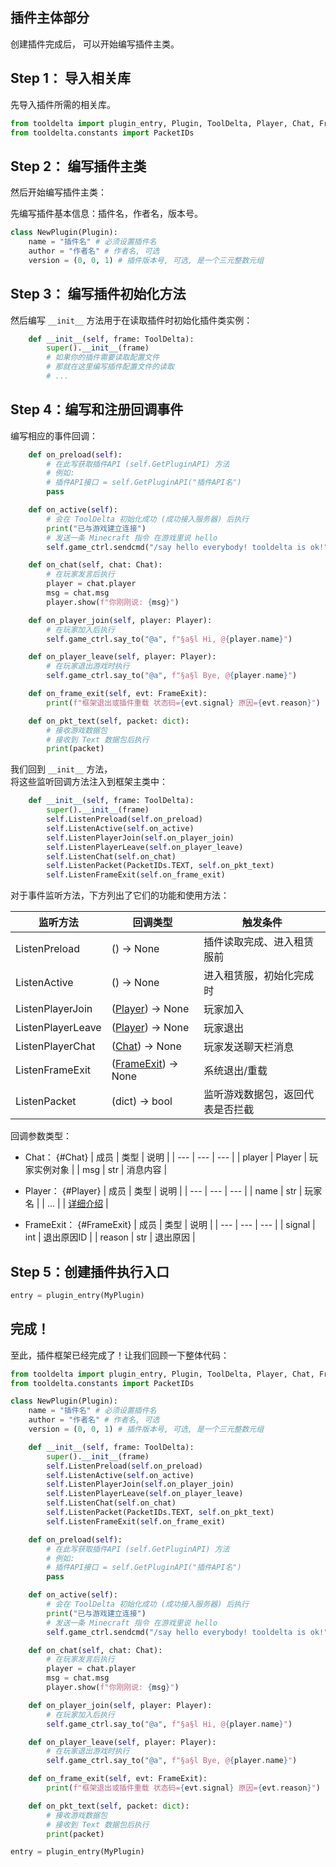 ## 插件主体部分

创建插件完成后， 可以开始编写插件主类。

## Step 1： 导入相关库

先导入插件所需的相关库。
```python
from tooldelta import plugin_entry, Plugin, ToolDelta, Player, Chat, FrameExit
from tooldelta.constants import PacketIDs
```

## Step 2： 编写插件主类

然后开始编写插件主类：

先编写插件基本信息：插件名，作者名，版本号。
```python
class NewPlugin(Plugin):
    name = "插件名" # 必须设置插件名
    author = "作者名" # 作者名, 可选
    version = (0, 0, 1) # 插件版本号, 可选, 是一个三元整数元组

```

## Step 3： 编写插件初始化方法

然后编写 `__init__` 方法用于在读取插件时初始化插件类实例：

```python
    def __init__(self, frame: ToolDelta):
        super().__init__(frame)
        # 如果你的插件需要读取配置文件
        # 那就在这里编写插件配置文件的读取
        # ...

```

## Step 4：编写和注册回调事件

编写相应的事件回调：

```python
    def on_preload(self):
        # 在此写获取插件API (self.GetPluginAPI) 方法
        # 例如:
        # 插件API接口 = self.GetPluginAPI("插件API名")
        pass

    def on_active(self):
        # 会在 ToolDelta 初始化成功 (成功接入服务器) 后执行
        print("已与游戏建立连接")
        # 发送一条 Minecraft 指令 在游戏里说 hello
        self.game_ctrl.sendcmd("/say hello everybody! tooldelta is ok!")

    def on_chat(self, chat: Chat):
        # 在玩家发言后执行
        player = chat.player
        msg = chat.msg
        player.show(f"你刚刚说: {msg}")

    def on_player_join(self, player: Player):
        # 在玩家加入后执行
        self.game_ctrl.say_to("@a", f"§a§l Hi, @{player.name}")

    def on_player_leave(self, player: Player):
        # 在玩家退出游戏时执行
        self.game_ctrl.say_to("@a", f"§a§l Bye, @{player.name}")

    def on_frame_exit(self, evt: FrameExit):
        print(f"框架退出或插件重载 状态码={evt.signal} 原因={evt.reason}")

    def on_pkt_text(self, packet: dict):
        # 接收游戏数据包
        # 接收到 Text 数据包后执行
        print(packet)
```

我们回到 `__init__` 方法，  
将这些监听回调方法注入到框架主类中：

```python
    def __init__(self, frame: ToolDelta):
        super().__init__(frame)
        self.ListenPreload(self.on_preload)
        self.ListenActive(self.on_active)
        self.ListenPlayerJoin(self.on_player_join)
        self.ListenPlayerLeave(self.on_player_leave)
        self.ListenChat(self.on_chat)
        self.ListenPacket(PacketIDs.TEXT, self.on_pkt_text)
        self.ListenFrameExit(self.on_frame_exit)

```

对于事件监听方法，下方列出了它们的功能和使用方法：

| 监听方法 | 回调类型 | 触发条件 |
| --- | --- | --- |
| ListenPreload | () -> None | 插件读取完成、进入租赁服前 |
| ListenActive | () -> None | 进入租赁服，初始化完成时 |
| ListenPlayerJoin | ([Player](#Player)) -> None | 玩家加入 |
| ListenPlayerLeave | ([Player](#Player)) -> None | 玩家退出 |
| ListenPlayerChat | ([Chat](#Chat)) -> None | 玩家发送聊天栏消息 |
| ListenFrameExit | ([FrameExit](#FrameExit)) -> None | 系统退出/重载 |
| ListenPacket | (dict) -> bool | 监听游戏数据包，返回代表是否拦截 |

回调参数类型：
- Chat： {#Chat}
    | 成员 | 类型 | 说明 |
    | --- | --- | --- |
    | player | Player | 玩家实例对象 |
    | msg | str | 消息内容 |

- Player： {#Player}
    | 成员 | 类型 | 说明 |
    | --- | --- | --- |
    | name | str | 玩家名 |
    | ... |  | [详细介绍](/plugin-dev/api/玩家信息.md) |

- FrameExit： {#FrameExit}
    | 成员 | 类型 | 说明 |
    | --- | --- | --- |
    | signal | int | 退出原因ID |
    | reason | str | 退出原因 |

## Step 5：创建插件执行入口

```python
entry = plugin_entry(MyPlugin)
```

## 完成！

至此，插件框架已经完成了！让我们回顾一下整体代码：
```python
from tooldelta import plugin_entry, Plugin, ToolDelta, Player, Chat, FrameExit
from tooldelta.constants import PacketIDs

class NewPlugin(Plugin):
    name = "插件名" # 必须设置插件名
    author = "作者名" # 作者名, 可选
    version = (0, 0, 1) # 插件版本号, 可选, 是一个三元整数元组

    def __init__(self, frame: ToolDelta):
        super().__init__(frame)
        self.ListenPreload(self.on_preload)
        self.ListenActive(self.on_active)
        self.ListenPlayerJoin(self.on_player_join)
        self.ListenPlayerLeave(self.on_player_leave)
        self.ListenChat(self.on_chat)
        self.ListenPacket(PacketIDs.TEXT, self.on_pkt_text)
        self.ListenFrameExit(self.on_frame_exit)

    def on_preload(self):
        # 在此写获取插件API (self.GetPluginAPI) 方法
        # 例如:
        # 插件API接口 = self.GetPluginAPI("插件API名")
        pass

    def on_active(self):
        # 会在 ToolDelta 初始化成功 (成功接入服务器) 后执行
        print("已与游戏建立连接")
        # 发送一条 Minecraft 指令 在游戏里说 hello
        self.game_ctrl.sendcmd("/say hello everybody! tooldelta is ok!")

    def on_chat(self, chat: Chat):
        # 在玩家发言后执行
        player = chat.player
        msg = chat.msg
        player.show(f"你刚刚说: {msg}")

    def on_player_join(self, player: Player):
        # 在玩家加入后执行
        self.game_ctrl.say_to("@a", f"§a§l Hi, @{player.name}")

    def on_player_leave(self, player: Player):
        # 在玩家退出游戏时执行
        self.game_ctrl.say_to("@a", f"§a§l Bye, @{player.name}")

    def on_frame_exit(self, evt: FrameExit):
        print(f"框架退出或插件重载 状态码={evt.signal} 原因={evt.reason}")

    def on_pkt_text(self, packet: dict):
        # 接收游戏数据包
        # 接收到 Text 数据包后执行
        print(packet)

entry = plugin_entry(MyPlugin)
```
